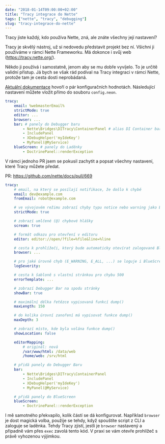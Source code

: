 ```yaml
---
date: "2018-01-14T09:00:00+02:00"
title: "Tracy integrace do Nette"
tags: ["nette", "tracy", "debugging"]
slug: "tracy-integrace-do-nette"
---
```


Tracy jiste každý, kdo používa Nette, zná, ale znáte všechny její nastavení?

<!--more-->

Tracy je skvělý nástroj, už si nedovedu představit projekt bez ní. Všichni
ji používáme v rámci Nette Frameworku. Má dokonce i svůj web (https://tracy.nette.org/).

Někdo ji používá i samostatně, jenom aby se mu dobře vyvíjelo. To je určitě validní přístup.
Já bych se však rád podíval na Tracy integraci v rámci Nette, protože tam je cesta dosti neprobádaná.

[Aktuální dokumentace](https://doc.nette.org/en/2.4/configuring#toc-tracy-debugger)
hovoří o pár konfiguračních hodnotách. Následující nastavení můžete vložit
přímo do souboru `config.neon`.

```yaml
tracy:
    email: %webmasterEmail%
    strictMode: true
    editor: ...
    browser: ...
    bar: # panely do Debugger baru
        - Nette\Bridges\DITracy\ContainerPanel # alias DI Container baru
        - IncludePanel
        - XDebugHelper('myIdeKey')
        - MyPanel(@MyService)
    blueScreen: # panely do Laděnky
        - DoctrinePanel::renderException
```

V rámci jednoho PR jsem se pokusil zachytit a popsat všechny nastavení,
které Tracy můžete předat.

PR: https://github.com/nette/docs/pull/669


```yaml
tracy:
	# email, na který se posílají notifikace, že došlo k chybě
	email: dev@example.com
	fromEmail: robot@example.com

	# ve vývojovém režimu zobrazí chyby typu notice nebo warning jako BlueScreen
	strictMode: true

	# zobrazí umlčené (@) chybové hlášky
	scream: true

	# formát odkazu pro otevření v editoru
	editor: editor://open/?file=%file&line=%line

	# cesta k prohlížeči, který bude automaticky otevírat zalogované BlueScreen v CLI režimu
	browser: ...

	# pro jaké úrovně chyb (E_WARNING, E_ALL, ...) se loguje i BlueScreen
	logSeverity:

	# cesta k šabloně s vlastní stránkou pro chybu 500
	errorTemplate: ...

	# zobrazí Debugger Bar na spodu stránky
	showBar: true

	# maximální délka řetězce vypisovaná funkcí dump()
	maxLength: 150

	# do kolika úrovní zanoření má vypisovat funkce dump()
	maxDepth: 3

	# zobrazí místo, kde byla volána funkce dump()
	showLocation: false

	editorMapping:
		# originál: nová
		/var/www/html: /data/web
		/home/web: /srv/html

	# přidá panely do Debugger Baru
	bar:
		- Nette\Bridges\DITracy\ContainerPanel
		- IncludePanel
		- XDebugHelper('myIdeKey')
		- MyPanel(@MyService)

	# přidá panely do BlueScreen
	blueScreen:
		- DoctrinePanel::renderException
```

I mě samotného překvapilo, kolik částí se dá konfigurovat. Například `browser` je dost
magická volba, použije se tehdy, když spouštíte script z CLI a zaloguje se laděnka.
Tehdy Tracy zjistí, jestli je `browser` nastavený a připadně vám přes `exec` zavolá tento kód.
V praxi se vám otevře prohlížeč s právě vyhozenou výjimkou.
